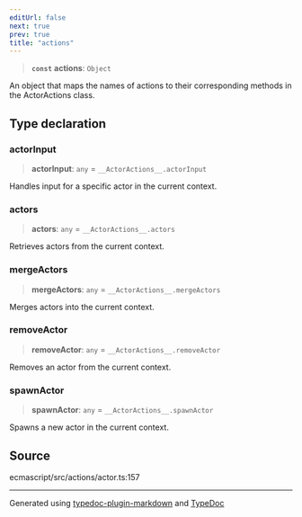 ```yaml
---
editUrl: false
next: true
prev: true
title: "actions"
---
```


> **`const`** **actions**: `Object`

An object that maps the names of actions to their corresponding methods in the ActorActions class.

## Type declaration

### actorInput

> **actorInput**: `any` = `__ActorActions__.actorInput`

Handles input for a specific actor in the current context.

### actors

> **actors**: `any` = `__ActorActions__.actors`

Retrieves actors from the current context.

### mergeActors

> **mergeActors**: `any` = `__ActorActions__.mergeActors`

Merges actors into the current context.

### removeActor

> **removeActor**: `any` = `__ActorActions__.removeActor`

Removes an actor from the current context.

### spawnActor

> **spawnActor**: `any` = `__ActorActions__.spawnActor`

Spawns a new actor in the current context.

## Source

ecmascript/src/actions/actor.ts:157

***

Generated using [typedoc-plugin-markdown](https://www.npmjs.com/package/typedoc-plugin-markdown) and [TypeDoc](https://typedoc.org/)
